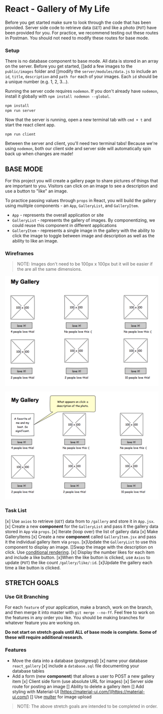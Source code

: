 # React - Gallery of My Life

Before you get started make sure to look through the code that has been provided. Server side code to retrieve data (`GET`) and like a photo (`PUT`) have been provided for you. For practice, we recommend testing out these routes in Postman. You should not need to modify these routes for base mode.

### Setup

There is no database component to base mode. All data is stored in an array on the server. Before you get started, 
[]add a few images to the `public/images` folder and 
[]modify the `server/modules/data.js` to include an `id`, `title`, `description` and `path for` each of your images. Each `id` should be a unique number (e.g. 1, 2, 3...).

Running the server code requires `nodemon`. If you don't already have `nodemon`, install it globally with `npm install nodemon --global`.

```
npm install
npm run server
```

Now that the server is running, open a new terminal tab with `cmd + t` and start the react client app.

```
npm run client
```

Between the server and client, you'll need two terminal tabs! Because we're using `nodemon`, both our client side and server side will automatically spin back up when changes are made!

## BASE MODE

For this project you will create a gallery page to share pictures of things that are important to you. Visitors can click on an image to see a description and use a button to "like" an image. 

To practice passing values through `props` in React, you will build the gallery using mulitple components - an `App`, `GalleryList`, and `GalleryItem`.

- `App` - represents the overall application or site 
- `GalleryList` - represents the gallery of images. By componentizing, we could reuse this component in different applications
- `GalleryItem` - represents a single image in the gallery with the ability to click the image to toggle between image and description as well as the ability to like an image.

### Wireframes

> NOTE: Images don't need to be 100px x 100px but it will be easier if the are all the same dimensions.

![mockup one](wireframes/first-mockup.png)

![mockup two](wireframes/second-mockup.png)

### Task List
[x] Use `axios` to retrieve (`GET`) data from to `/gallery` and store it in `App.jsx`.
[x] Create a new **component** for the `GalleryList` and pass it the gallery data stored in `App` via `props`.
[x] Iterate (loop over) the list of gallery data
[x] Make GalleryItems
[x] Create a new **component** called `GalleryItem.jsx` and pass it the individual gallery item via `props`. 
    [x]Update the `GalleryList` to use this component to display an image.
    []Swap the image with the description on click. Use [conditional rendering](https://reactjs.org/docs/conditional-rendering.html).
    [x] Display the number likes for each item and include a like button.
    [x]When the like button is clicked, use `Axios` to update (`PUT`) the like count `/gallery/like/:id`.
    [x]Update the gallery each time a like button is clicked.



## STRETCH GOALS

### Use Git Branching

For each `feature` of your application, make a branch, work on the branch, and then merge it into master with `git merge --no-ff`. Feel free to work on the features in any order you like. You should be making branches for whatever feature you are working on.

**Do not start on stretch goals until ALL of base mode is complete. Some of these will require additional research.**

### Features

- Move the data into a database (postgresql)
    [x] name your database `react_gallery`
    [x] include a `database.sql` file documenting your database tables
- Add a form (new **component**) that allows a user to POST a new gallery item
  [x] Client side form (use absolute URL for images)
  [x] Server side route for posting an image
[] Ability to delete a gallery item
[] Add styling with Material-UI [https://material-ui.com/](https://material-ui.com/)
[] Use [multer](https://github.com/expressjs/multer) for image upload 

> NOTE: The above stretch goals are intended to be completed in order.
